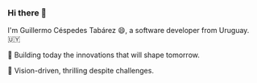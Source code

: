 ### Hi there 👋

I'm Guillermo Céspedes Tabárez 😄, a software developer from Uruguay. 🇺🇾

🦀 Building today the innovations that will shape tomorrow. 

🔮 Vision-driven, thrilling despite challenges.

<!--
**dertin/dertin** is a ✨ _special_ ✨ repository because its `README.md` (this file) appears on your GitHub profile.

Here are some ideas to get you started:

- 🔭 I’m currently working on ...
- 🌱 I’m currently learning ...
- 👯 I’m looking to collaborate on ...
- 🤔 I’m looking for help with ...
- 💬 Ask me about ...
- 📫 How to reach me: ...
- 😄 Pronouns: ...
- ⚡ Fun fact: ...
-->
